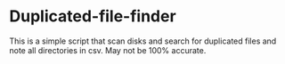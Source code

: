 # Duplicated-file-finder
This is a simple script that scan disks and search for duplicated files and note all directories in csv.
May not be 100% accurate.
